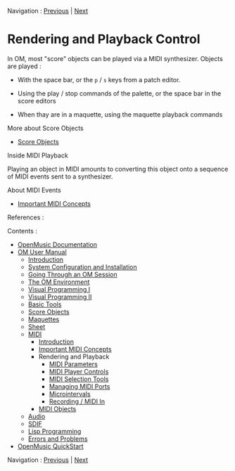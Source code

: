 Navigation : [Previous](MIDI-Concepts "page précédente\(Important
MIDI Concepts\)") | [Next](MIDI-Params "Next\(MIDI
Parameters\)")

# Rendering and Playback Control

In OM, most "score" objects can be played via a MIDI synthesizer. Objects are
played :

  * With the space bar, or the `p` / `s` keys from a patch editor.

  * Using the play / stop commands of the palette, or the space bar in the score editors

  * When thay are in a maquette, using the maquette playback commands

More about Score Objects

  * [Score Objects](ScoreObjects)

Inside MIDI Playback

Playing an object in MIDI amounts to converting this object onto a sequence of
MIDI events sent to a synthesizer.

About MIDI Events

  * [Important MIDI Concepts](MIDI-Concepts)

References :

Contents :

  * [OpenMusic Documentation](OM-Documentation)
  * [OM User Manual](OM-User-Manual)
    * [Introduction](00-Contents)
    * [System Configuration and Installation](Installation)
    * [Going Through an OM Session](Goingthrough)
    * [The OM Environment](Environment)
    * [Visual Programming I](BasicVisualProgramming)
    * [Visual Programming II](AdvancedVisualProgramming)
    * [Basic Tools](BasicObjects)
    * [Score Objects](ScoreObjects)
    * [Maquettes](Maquettes)
    * [Sheet](Sheet)
    * [MIDI](MIDI)
      * [Introduction](Intro)
      * [Important MIDI Concepts](MIDI-Concepts)
      * Rendering and Playback
        * [MIDI Parameters](MIDI-Params)
        * [MIDI Player Controls](MIDI-Controls)
        * [MIDI Selection Tools](MIDI-Utils)
        * [Managing MIDI Ports](MIDI-Ports)
        * [Microintervals](Microintervals)
        * [Recording / MIDI In](Record%20MIDI)
      * [MIDI Objects](MIDI-Objects)
    * [Audio](Audio)
    * [SDIF](SDIF)
    * [Lisp Programming](Lisp)
    * [Errors and Problems](errors)
  * [OpenMusic QuickStart](QuickStart-Chapters)

Navigation : [Previous](MIDI-Concepts "page précédente\(Important
MIDI Concepts\)") | [Next](MIDI-Params "Next\(MIDI
Parameters\)")

